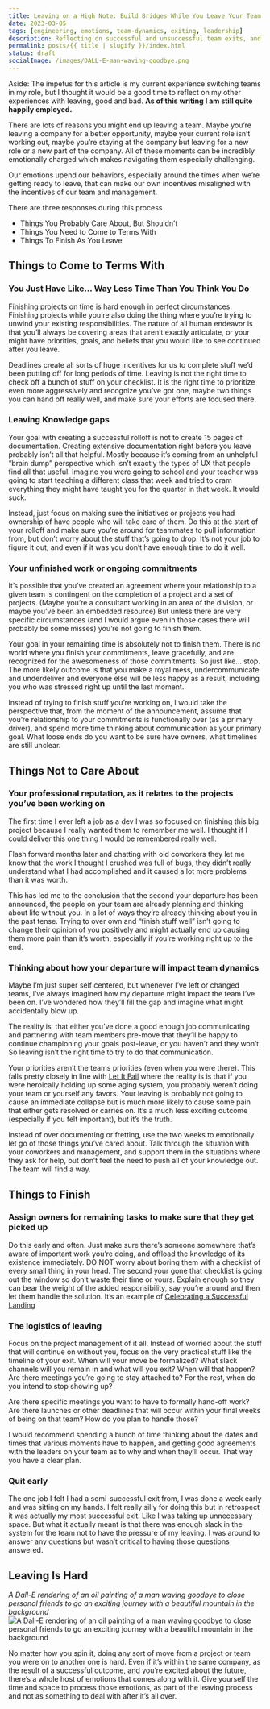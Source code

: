```yaml
---
title: Leaving on a High Note: Build Bridges While You Leave Your Team
date: 2023-03-05
tags: [engineering, emotions, team-dynamics, exiting, leadership]
description: Reflecting on successful and unsuccessful team exits, and what I learned from them.
permalink: posts/{{ title | slugify }}/index.html
status: draft
socialImage: /images/DALL-E-man-waving-goodbye.png
---
```


Aside: The impetus for this article is my current experience switching teams in my role, but I thought it would be a good time to reflect on my other experiences with leaving, good and bad. **As of this writing I am still quite happily employed.**

There are lots of reasons you might end up leaving a team. Maybe you’re leaving a company for a better opportunity, maybe your current role isn’t working out, maybe you’re staying at the company but leaving for a new role or a new part of the company. All of these moments can be incredibly emotionally charged which makes navigating them especially challenging.

Our emotions upend our behaviors, especially around the times when we’re getting ready to leave, that can make our own incentives misaligned with the incentives of our team and management.

There are three responses during this process

- Things You Probably Care About, But Shouldn’t
- Things You Need to Come to Terms With
- Things To Finish As You Leave

## Things to Come to Terms With

### You Just Have Like… Way Less Time Than You Think You Do

Finishing projects on time is hard enough in perfect circumstances. Finishing projects while you’re also doing the thing where you’re trying to unwind your existing responsibilities. The nature of all human endeavor is that you’ll always be covering areas that aren’t exactly articulate, or your might have priorities, goals, and beliefs that you would like to see continued after you leave.

Deadlines create all sorts of huge incentives for us to complete stuff we’d been putting off for long periods of time. Leaving is not the right time to check off a bunch of stuff on your checklist. It is the right time to prioritize even more aggressively and recognize you’ve got one, maybe two things you can hand off really well, and make sure your efforts are focused there.

### Leaving Knowledge gaps

Your goal with creating a successful rolloff is not to create 15 pages of documentation. Creating extensive documentation right before you leave probably isn’t all that helpful. Mostly because it’s coming from an unhelpful “brain dump” perspective which isn’t exactly the types of UX that people find all that useful. Imagine you were going to school and your teacher was going to start teaching a different class that week and tried to cram everything they might have taught you for the quarter in that week. It would suck.

Instead, just focus on making sure the initiatives or projects you had ownership of have people who will take care of them. Do this at the start of your rolloff and make sure you’re around for teammates to pull information from, but don’t worry about the stuff that’s going to drop. It’s not your job to figure it out, and even if it was you don’t have enough time to do it well.

### Your unfinished work or ongoing commitments

It’s possible that you’ve created an agreement where your relationship to a given team is contingent on the completion of a project and a set of projects. (Maybe you’re a consultant working in an area of the division, or maybe you’ve been an embedded resource) But unless there are very specific circumstances (and I would argue even in those cases there will probably be some misses) you’re not going to finish them.

Your goal in your remaining time is absolutely not to finish them. There is no world where you finish your commitments, leave gracefully, and are recognized for the awesomeness of those commitments. So just like… stop. The more likely outcome is that you make a royal mess, undercommunicate and underdeliver and everyone else will be less happy as a result, including you who was stressed right up until the last moment.

Instead of trying to finish stuff you’re working on, I would take the perspective that, from the moment of the announcement, assume that you’re relationship to your commitments is functionally over (as a primary driver), and spend more time thinking about communication as your primary goal. What loose ends do you want to be sure have owners, what timelines are still unclear.

## Things Not to Care About

### Your professional reputation, as it relates to the projects you’ve been working on

The first time I ever left a job as a dev I was so focused on finishing this big project because I really wanted them to remember me well. I thought if I could deliver this one thing I would be remembered really well.

Flash forward months later and chatting with old coworkers they let me know that the work I thought I crushed was full of bugs, they didn’t really understand what I had accomplished and it caused a lot more problems than it was worth.

This has led me to the conclusion that the second your departure has been announced, the people on your team are already planning and thinking about life without you. In a lot of ways they’re already thinking about you in the past tense. Trying to over own and “finish stuff well” isn’t going to change their opinion of you positively and might actually end up causing them more pain than it’s worth, especially if you’re working right up to the end.

### Thinking about how your departure will impact team dynamics

Maybe I’m just super self centered, but whenever I’ve left or changed teams, I’ve always imagined how my departure might impact the team I’ve been on. I’ve wondered how they’ll fill the gap and imagine what might accidentally blow up.

The reality is, that either you’ve done a good enough job communicating and partnering with team members pre-move that they’ll be happy to continue championing your goals post-leave, or you haven’t and they won’t. So leaving isn’t the right time to try to do that communication.

Your priorities aren’t the teams priorities (even when you were there). This falls pretty closely in line with [Let It Fail](https://www.maxcountryman.com/articles/let-it-fail) where the reality is is that if you were heroically holding up some aging system, you probably weren’t doing your team or yourself any favors. Your leaving is probably not going to cause an immediate collapse but is much more likely to cause some pain that either gets resolved or carries on. It’s a much less exciting outcome (especially if you felt important), but it’s the truth.

Instead of over documenting or fretting, use the two weeks to emotionally let go of those things you’ve cared about. Talk through the situation with your coworkers and management, and support them in the situations where they ask for help, but don’t feel the need to push all of your knowledge out. The team will find a way.

## Things to Finish

### Assign owners for remaining tasks to make sure that they get picked up

Do this early and often. Just make sure there’s someone somewhere that’s aware of important work you’re doing, and offload the knowledge of its existence immediately. DO NOT worry about boring them with a checklist of every small thing in your head. The second your gone that checklist is going out the window so don’t waste their time or yours. Explain enough so they can bear the weight of the added responsibility, say you’re around and then let them handle the solution. It’s an example of [Celebrating a Successful Landing](https://www.urback.net/posts/a-deeply-incomplete-review-of-the-staff-engineer-s-path/)

### The logistics of leaving

Focus on the project management of it all. Instead of worried about the stuff that will continue on without you, focus on the very practical stuff like the timeline of your exit. When will your move be formalized? What slack channels will you remain in and what will you exit? When will that happen? Are there meetings you’re going to stay attached to? For the rest, when do you intend to stop showing up?

Are there specific meetings you want to have to formally hand-off work? Are there launches or other deadlines that will occur within your final weeks of being on that team? How do you plan to handle those?

I would recommend spending a bunch of time thinking about the dates and times that various moments have to happen, and getting good agreements with the leaders on your team as to why and when they’ll occur. That way you have a clear plan.

### Quit early

The one job I felt I had a semi-successful exit from, I was done a week early and was sitting on my hands. I felt really silly for doing this but in retrospect it was actually my most successful exit. Like I was taking up unnecessary space. But what it actually meant is that there was enough slack in the system for the team not to have the pressure of my leaving. I was around to answer any questions but wasn’t critical to having those questions answered.

## Leaving Is Hard

_A Dall-E rendering of an oil painting of a man waving goodbye to close personal friends to go an exciting journey with a beautiful mountain in the background_
![A Dall-E rendering of an oil painting of a man waving goodbye to close personal friends to go an exciting journey with a beautiful mountain in the background](/images/DALL-E-man-waving-goodbye.png)

No matter how you spin it, doing any sort of move from a project or team you were on to another one is hard. Even if it’s within the same company, as the result of a successful outcome, and you’re excited about the future, there’s a whole host of emotions that comes along with it. Give yourself the time and space to process those emotions, as part of the leaving process and not as something to deal with after it’s all over.
